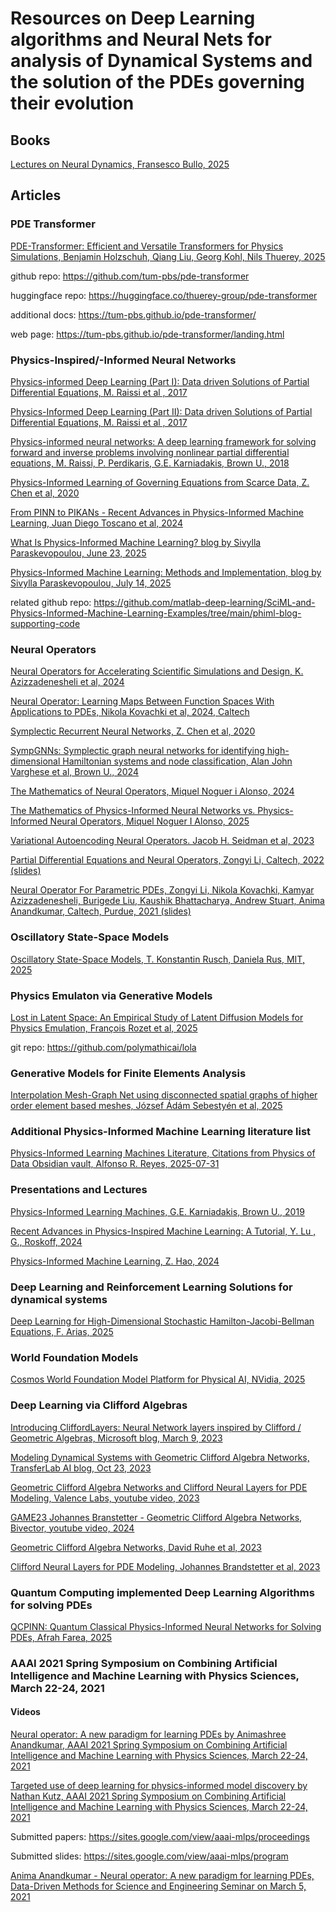 # Resources on Deep Learning algorithms and Neural Nets for analysis of Dynamical Systems and the solution of the PDEs governing their evolution

## Books

[Lectures on Neural Dynamics, Fransesco Bullo, 2025](https://github.com/dimitarpg13/deep_learning_for_dynamical_systems/blob/main/books/Lectures_Neural_Dynamics_Bullo_2025.pdf)

## Articles

### PDE Transformer

[PDE-Transformer: Efficient and Versatile Transformers for Physics Simulations, Benjamin Holzschuh, Qiang Liu, Georg Kohl, Nils Thuerey, 2025](https://github.com/dimitarpg13/deep_learning_for_dynamical_systems/blob/main/articles/PDE-Transformer-Efficient_and_Versatile_Transformers_for_Physics_Simulations_Holzschuh_2025.pdf)

github repo: https://github.com/tum-pbs/pde-transformer

huggingface repo: https://huggingface.co/thuerey-group/pde-transformer

additional docs: https://tum-pbs.github.io/pde-transformer/

web page: https://tum-pbs.github.io/pde-transformer/landing.html

### Physics-Inspired/-Informed Neural Networks

[Physics-informed Deep Learning (Part I): Data driven Solutions of Partial Differential Equations, M. Raissi et al , 2017](https://github.com/dimitarpg13/deep_learning_for_dynamical_systems/blob/main/articles/Physics-Informed_Deep_Learning_Part_I_Raissi_2017.pdf)

[Physics-Informed Deep Learning (Part II): Data driven Solutions of Partial Differential Equations, M. Raissi et al , 2017](https://github.com/dimitarpg13/deep_learning_for_dynamical_systems/blob/main/articles/Physics_Informed_Deep_Learning_Part_II-Data-driven_Discovery_of_Nonlinear_Partial_Differential_Equations_Raissi_2017.pdf)

[Physics-informed neural networks: A deep learning framework for solving forward and inverse problems involving nonlinear partial differential equations, M. Raissi, P. Perdikaris, G.E. Karniadakis, Brown U., 2018](https://github.com/dimitarpg13/deep_learning_for_dynamical_systems/blob/main/articles/Physics-informed_neural_networks-A_deep_learning_framework_for_solving_forward_and_inverse_problems_involving_nonlinear_pde_Raissi_2018.pdf)

[Physics-Informed Learning of Governing Equations from Scarce Data, Z. Chen et al, 2020](https://github.com/dimitarpg13/deep_learning_for_dynamical_systems/blob/main/articles/Physics-informed_learning_of_governing_equations_from_scarce_data_Chen_2021.pdf)

[From PINN to PIKANs - Recent Advances in Physics-Informed Machine Learning, Juan Diego Toscano et al, 2024](https://github.com/dimitarpg13/deep_learning_for_dynamical_systems/blob/main/articles/From_PINNs_to_PIKANs-Recent_Advances_in_Physics-Informed_Machine_Learning_Toscano_2024.pdf)

[What Is Physics-Informed Machine Learning? blog by Sivylla Paraskevopoulou, June 23, 2025](https://blogs.mathworks.com/deep-learning/2025/06/23/what-is-physics-informed-machine-learning/)

[Physics-Informed Machine Learning: Methods and Implementation, blog by Sivylla Paraskevopoulou, July 14, 2025](https://blogs.mathworks.com/deep-learning/2025/07/14/physics-informed-machine-learning-methods-and-implementation/)

related github repo: https://github.com/matlab-deep-learning/SciML-and-Physics-Informed-Machine-Learning-Examples/tree/main/phiml-blog-supporting-code

### Neural Operators

[Neural Operators for Accelerating Scientific Simulations and Design, K. Azizzadenesheli et al, 2024](https://github.com/dimitarpg13/deep_learning_for_dynamical_systems/blob/main/articles/Neural_Operators_for_Accelerating_Scientific_Simulations_and_Design_Azzizadenesheli_NVidia_2024.pdf)

[Neural Operator: Learning Maps Between Function Spaces With Applications to PDEs, Nikola Kovachki et al, 2024, Caltech](https://github.com/dimitarpg13/deep_learning_for_dynamical_systems/blob/main/articles/Neural_Operator-Learning_Maps_Between_Function_Spaces_With_Applications_to_PDEs_Kovachki_2024.pdf)

[Symplectic Recurrent Neural Networks, Z. Chen et al, 2020](https://github.com/dimitarpg13/deep_learning_for_dynamical_systems/blob/main/articles/Symplectic_Recurrent_Neural_Networks_Chen_2020.pdf)

[SympGNNs: Symplectic graph neural networks for identifying high-dimensional Hamiltonian systems and node classification, Alan John Varghese et al, Brown U., 2024](https://github.com/dimitarpg13/deep_learning_for_dynamical_systems/blob/main/articles/SympGNNs-Symplectic_graph_neural_networks_for_identifying_high-dimensional_Hamiltonian_systems_and_node_classification_Varghese_2024.pdf)

[The Mathematics of Neural Operators, Miquel Noguer i Alonso, 2024](https://github.com/dimitarpg13/deep_learning_for_dynamical_systems/blob/main/articles/The_Mathematics_of_Neural_Operators_Alonso_2024.pdf)

[The Mathematics of Physics-Informed Neural Networks vs. Physics-Informed Neural Operators, Miquel Noguer I Alonso, 2025](https://github.com/dimitarpg13/deep_learning_for_dynamical_systems/blob/main/articles/The_Mathematics_of_Physics-Informed_Neural_Networks_vs_Physics-Informed_Neural_Operators_Alonso_2025.pdf)

[Variational Autoencoding Neural Operators. Jacob H. Seidman et al, 2023](https://github.com/dimitarpg13/deep_learning_for_dynamical_systems/blob/main/articles/Variational_Autoencoding_Neural_Operators_Seidman_2023.pdf)

[Partial Differential Equations and Neural Operators, Zongyi Li, Caltech, 2022 (slides)](https://github.com/dimitarpg13/deep_learning_for_dynamical_systems/blob/main/articles/Neural-Operator-CS159-0503-2022.pdf)

[Neural Operator For Parametric PDEs, Zongyi Li, Nikola Kovachki, Kamyar Azizzadenesheli, Burigede Liu, Kaushik Bhattacharya, Andrew Stuart, Anima Anandkumar, Caltech, Purdue, 2021 (slides)](https://github.com/dimitarpg13/deep_learning_for_dynamical_systems/blob/main/articles/Neural_Operator_For_Parametric_PDEs_Li_2021.pdf)


### Oscillatory State-Space Models

[Oscillatory State-Space Models, T. Konstantin Rusch, Daniela Rus, MIT, 2025](https://github.com/dimitarpg13/deep_learning_for_dynamical_systems/blob/main/articles/Oscillatory_State-Space_Models_Rusch_MIT_2025.pdf)

### Physics Emulaton via Generative Models

[Lost in Latent Space: An Empirical Study of Latent Diffusion Models for Physics Emulation, François Rozet et al, 2025](https://github.com/dimitarpg13/deep_learning_for_dynamical_systems/blob/main/articles/diffusion_for_physics_emulation/Lost_in_Latent_Space-An_Empirical_Study_of_Latent_Diffusion_Models_for_Physics_Emulation_Rozet_2025.pdf)

git repo: https://github.com/polymathicai/lola

### Generative Models for Finite Elements Analysis

[Interpolation Mesh-Graph Net using disconnected spatial graphs of higher order element based meshes, József Ádám Sebestyén et al, 2025](https://github.com/dimitarpg13/deep_learning_for_dynamical_systems/blob/main/articles/finite_elements/Interpolation_Mesh-Graph_Net_using_disconnected_spatial_graphs_of_higher_order_element_base_meshes_Sebestyen_2025.pdf)

### Additional Physics-Informed Machine Learning literature list

[Physics-Informed Learning Machines Literature, Citations from Physics of Data Obsidian vault, Alfonso R. Reyes, 2025-07-31](https://github.com/dimitarpg13/deep_learning_for_dynamical_systems/blob/main/articles/Physics-Informed_Learning_Machines_Literature_Reyes_7-31-25.pdf)

### Presentations and Lectures

[Physics-Informed Learning Machines, G.E. Karniadakis, Brown U., 2019](https://github.com/dimitarpg13/deep_learning_for_dynamical_systems/blob/main/docs/Physics_Informed_Learning_Machines_NENAD19_Karniadakis.pdf)

[Recent Advances in Physics-Inspired Machine Learning: A Tutorial, Y. Lu , G., Roskoff, 2024](https://github.com/dimitarpg13/deep_learning_for_dynamical_systems/blob/main/docs/Recent_Advances_in_PIML_Lu_2024.pdf)

[Physics-Informed Machine Learning, Z. Hao, 2024](https://github.com/dimitarpg13/deep_learning_for_dynamical_systems/blob/main/docs/Physics_Informed_Machine_Learning_Hao_2024.pdf)

### Deep Learning and Reinforcement Learning Solutions for dynamical systems

[Deep Learning for High-Dimensional Stochastic Hamilton-Jacobi-Bellman Equations, F. Arias, 2025](https://github.com/dimitarpg13/deep_learning_for_dynamical_systems/blob/main/articles/Deep_Learning_for_High-Dimensional_Stochastic_Hamilton-Jacobi-Bellman_Equations_Arias_2025.pdf)

### World Foundation Models

[Cosmos World Foundation Model Platform for Physical AI, NVidia, 2025](https://github.com/dimitarpg13/deep_learning_for_dynamical_systems/blob/main/articles/WorldFoundationModels/Cosmos_World_Foundation_Model_Platform_for_Physical_AI_Nvidia_2025.pdf)

### Deep Learning via Clifford Algebras

[Introducing CliffordLayers: Neural Network layers inspired by Clifford / Geometric Algebras, Microsoft blog, March 9, 2023](https://www.microsoft.com/en-us/research/articles/introducing-cliffordlayers-neural-network-layers-inspired-by-clifford-geometric-algebras/)

[Modeling Dynamical Systems with Geometric Clifford Algebra Networks, TransferLab AI blog, Oct 23, 2023](https://transferlab.ai/pills/2023/geometric-clifford-network/)

[Geometric Clifford Algebra Networks and Clifford Neural Layers for PDE Modeling, Valence Labs, youtube video, 2023](https://youtu.be/VXziLgMIWf8?si=yMEgtGPQ9JVanqeb)

[GAME23 Johannes Branstetter - Geometric Clifford Algebra Networks, Bivector, youtube video, 2024](https://youtu.be/O9BEc72Y1AI?si=_lW081iEabcb0WOQ)

[Geometric Clifford Algebra Networks, David Ruhe et al, 2023](https://github.com/dimitarpg13/deep_learning_for_dynamical_systems/blob/main/articles/clifford_algebra/Geometric_Clifford_Algebra_Networks_Ruhe_2023.pdf)

[Clifford Neural Layers for PDE Modeling, Johannes Brandstetter et al, 2023](https://github.com/dimitarpg13/deep_learning_for_dynamical_systems/blob/main/articles/clifford_algebra/Clifford_Neural_Layers_for_PDE_Modeling_Brandstetter_2023.pdf)

### Quantum Computing implemented Deep Learning Algorithms for solving PDEs

[QCPINN: Quantum Classical Physics-Informed Neural Networks for Solving PDEs, Afrah Farea, 2025](https://github.com/dimitarpg13/deep_learning_for_dynamical_systems/blob/main/articles/QCPINN-Quantum_Classical_Physics-Informed_Neural_Networks_for_Solving_PDEs_Farea_2025.pdf)

### AAAI 2021 Spring Symposium on Combining  Artificial Intelligence and Machine Learning with Physics Sciences, March 22-24, 2021
#### Videos

[Neural operator: A new paradigm for learning PDEs by Animashree Anandkumar, AAAI 2021 Spring Symposium on Combining  Artificial Intelligence and Machine Learning with Physics Sciences, March 22-24, 2021](https://www.youtube.com/watch?v=Lg2pgjDWqMM)

[Targeted use of deep learning for physics-informed model discovery by Nathan Kutz, 
AAAI 2021 Spring Symposium on Combining  Artificial Intelligence and Machine Learning with Physics Sciences, March 22-24, 2021](https://www.youtube.com/watch?v=oS7NWbSe000)

Submitted papers: https://sites.google.com/view/aaai-mlps/proceedings

Submitted slides: https://sites.google.com/view/aaai-mlps/program

[Anima Anandkumar - Neural operator: A new paradigm for learning PDEs, Data-Driven Methods for Science and Engineering Seminar on March 5, 2021](https://www.youtube.com/watch?v=Bd4KvlmGbY4)


